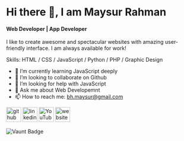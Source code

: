 # Hi there 👋, I am Maysur Rahman
#### Web Developer | App Developer
I like to create awesome and spectacular websites with amazing 
user-friendly interface. I am always available for work!

Skills: HTML / CSS / JavaScript / Python / PHP / Graphic Design

- 🌱 I’m currently learning JavaScript deeply 
- 👯 I’m looking to collaborate on Github 
- 🤔 I’m looking for help with JavaScript 
- 💬 Ask me about Web Developemnt 
- 📫 How to reach me: bh.maysur@gmail.com 


[<img src='https://cdn.jsdelivr.net/npm/simple-icons@3.0.1/icons/github.svg' alt='github' height='40'>](https://github.com/Maysur-Rahman-Bhuiyan)  [<img src='https://cdn.jsdelivr.net/npm/simple-icons@3.0.1/icons/linkedin.svg' alt='linkedin' height='40'>](https://www.linkedin.com/in/https://www.linkedin.com/in/md-maysur-rahman-bhuiyan-204b01348//)  [<img src='https://cdn.jsdelivr.net/npm/simple-icons@3.0.1/icons/youtube.svg' alt='YouTube' height='40'>](https://www.youtube.com/channel/youtube.com/@CodeWithMaysur)  [<img src='https://cdn.jsdelivr.net/npm/simple-icons@3.0.1/icons/icloud.svg' alt='website' height='40'>](Adiyaan.com)  

![Vaunt Badge](https://api.vaunt.dev/v1/github/entities/Maysur-Rahman-Bhuiyan/contributions?format=svg&private=false)  

